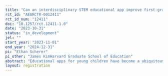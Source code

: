 ```yaml
---
title: "Can an interdisciplinary STEM educational app improve first-graders’ literacy and math skills?"
rct_id: "AEARCTR-0012411"
rct_id_num: "12411"
doi: "10.1257/rct.12411-1.0"
date: "2023-10-31"
status: "in_development"
jel: ""
start_year: "2023-11-01"
end_year: "2024-12-31"
pi: "Ethan Scherer"
pi_other: "James KimHarvard Graduate School of Education"
abstract: "Educational apps for young children have become a ubiquitous feature of schools and classrooms. Despite the proliferation of educational apps, few studies have examined whether educational apps that interleave literacy and math language activities can work to improve student outcomes across an entire school district.  With school by classroom blocks, first-graders were randomly assigned to either a literacy only educational app or an interdisciplinary STEM educational app that included literacy and math language activities that focused on building students’ meta-linguistic skills and math quantitative language. Both intervention conditions provided a similar number of activities and implementation was equivalent, beginning in the fall 2023 school year and ending in spring 2024 (from November to April, approximately 6 months). The impact analysis will examine posttest differences on short-measures of engagement, domain specific vocabulary, listening, and reading comprehension, and long-term measures of basic literacy skills and math achievement."
layout: registration
---
```


